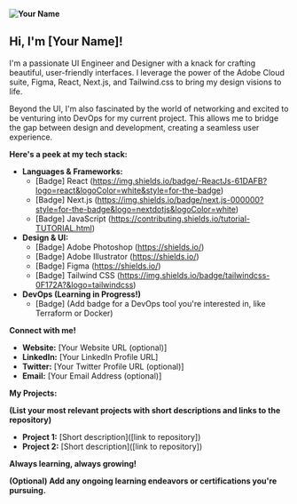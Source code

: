 **![Your Name](**"image_URL"**)**  

##  Hi, I'm [Your Name]!

I'm a passionate UI Engineer and Designer with a knack for crafting beautiful, user-friendly interfaces.  I leverage the power of the Adobe Cloud suite, Figma, React, Next.js, and Tailwind.css to bring my design visions to life.  

Beyond the UI, I'm also fascinated by the world of networking and excited to be venturing into DevOps for my current project. This allows me to bridge the gap between design and development, creating a seamless user experience. 

**Here's a peek at my tech stack:**

* **Languages & Frameworks:**
  *  [Badge] React (https://img.shields.io/badge/-ReactJs-61DAFB?logo=react&logoColor=white&style=for-the-badge)
  *  [Badge] Next.js (https://img.shields.io/badge/next.js-000000?style=for-the-badge&logo=nextdotjs&logoColor=white)
  *  [Badge] JavaScript (https://contributing.shields.io/tutorial-TUTORIAL.html)
* **Design & UI:**
  *  [Badge] Adobe Photoshop (https://shields.io/)
  *  [Badge] Adobe Illustrator (https://shields.io/)
  *  [Badge] Figma (https://shields.io/)
  *  [Badge] Tailwind CSS (https://img.shields.io/badge/tailwindcss-0F172A?&logo=tailwindcss)
* **DevOps (Learning in Progress!)**  
  *  [Badge]  (Add badge for a DevOps tool you're interested in, like Terraform or Docker)  

**Connect with me!**

*  **Website:** [Your Website URL (optional)]
*  **LinkedIn:** [Your LinkedIn Profile URL]
*  **Twitter:** [Your Twitter Profile URL (optional)]
*  **Email:** [Your Email Address (optional)]

**My Projects:**  

**(List your most relevant projects with short descriptions and links to the repository)** 

*  **Project 1:** [Short description]([link to repository])
*  **Project 2:** [Short description]([link to repository])

**Always learning, always growing!** 

**(Optional) Add any ongoing learning endeavors or certifications you're pursuing.**

